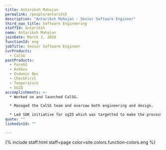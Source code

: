 ```yaml
---
title: Antariksh Mahajan
permalink: /people/antariksh
description: "Antariksh Mahajan - Senior Software Engineer"
third_nav_title: Software Engineering
staffId: antariksh
name: Antariksh Mahajan
joinDate: March 2, 2020
functionId: eng
jobTitle: Senior Software Engineer
curProducts:
  - CalSG
pastProducts:
  - FormSG
  - AskGov
  - Endemic Ops
  - CheckFirst
  - Temperature
  - SGID
accomplishments: >-
  * Worked on and launched CalSG. 

  * Managed the CalSG team and oversaw both engineering and design.

  * Led SDK initiative for sgID which was targetted to make the process easier for developers working in common backend languages to implement sgID integrations. 
quote: ""
linkedinId: ""

---
```


{% include staff.html staff=page color=site.colors.function-colors.eng %}
